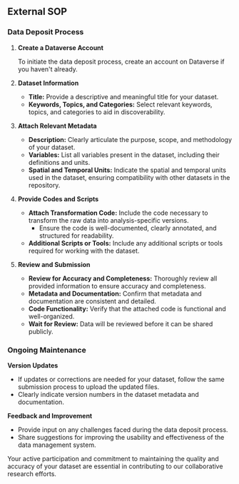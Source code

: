 ## External SOP

### Data Deposit Process

1. **Create a Dataverse Account**

   To initiate the data deposit process, create an account on Dataverse if you haven't already.

2. **Dataset Information**

   - **Title:** Provide a descriptive and meaningful title for your dataset.
   - **Keywords, Topics, and Categories:** Select relevant keywords, topics, and categories to aid in discoverability.

3. **Attach Relevant Metadata**

   - **Description:** Clearly articulate the purpose, scope, and methodology of your dataset.
   - **Variables:** List all variables present in the dataset, including their definitions and units.
   - **Spatial and Temporal Units:** Indicate the spatial and temporal units used in the dataset, ensuring compatibility with other datasets in the repository.

4. **Provide Codes and Scripts**

   - **Attach Transformation Code:** Include the code necessary to transform the raw data into analysis-specific versions.
     - Ensure the code is well-documented, clearly annotated, and structured for readability.
   - **Additional Scripts or Tools:** Include any additional scripts or tools required for working with the dataset.

5. **Review and Submission**

   - **Review for Accuracy and Completeness:** Thoroughly review all provided information to ensure accuracy and completeness.
   - **Metadata and Documentation:** Confirm that metadata and documentation are consistent and detailed.
   - **Code Functionality:** Verify that the attached code is functional and well-organized.
   - **Wait for Review:** Data will be reviewed before it can be shared publicly.

### Ongoing Maintenance

**Version Updates**

- If updates or corrections are needed for your dataset, follow the same submission process to upload the updated files.
- Clearly indicate version numbers in the dataset metadata and documentation.

**Feedback and Improvement**

- Provide input on any challenges faced during the data deposit process.
- Share suggestions for improving the usability and effectiveness of the data management system.

Your active participation and commitment to maintaining the quality and accuracy of your dataset are essential in contributing to our collaborative research efforts.